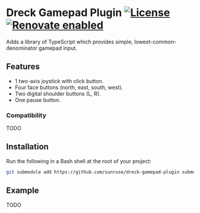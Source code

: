 # Dreck Gamepad Plugin [![License](https://img.shields.io/github/license/sunruse/dreck-gamepad-plugin.svg)](https://github.com/sunruse/dreck-gamepad-plugin/blob/master/license) [![Renovate enabled](https://img.shields.io/badge/renovate-enabled-brightgreen.svg)](https://renovatebot.com/)

Adds a library of TypeScript which provides simple, lowest-common-denominator gamepad input.

## Features

- 1 two-axis joystick with click button.
- Four face buttons (north, east, south, west).
- Two digital shoulder buttons (L, R).
- One pause button.

### Compatibility

TODO

## Installation

Run the following in a Bash shell at the root of your project:

```bash
git submodule add https://github.com/sunruse/dreck-gamepad-plugin submodules/plugins/gamepad
```

## Example

TODO
